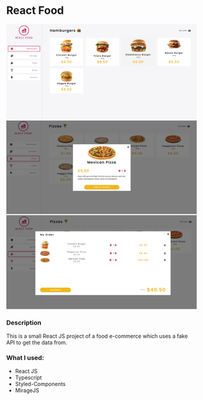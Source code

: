 # React Food

<img src='screenshots/01.PNG'>
<img src='screenshots/02.PNG'>
<img src='screenshots/03.PNG'>

### Description
This is a small React JS project of a food e-commerce which uses a fake API to get the data from.

### What I used:
* React JS
* Typescript
* Styled-Components
* MirageJS
